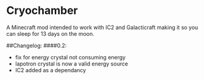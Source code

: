Cryochamber
===========

A Minecraft mod intended to work with IC2 and Galacticraft making it so you can sleep for 13 days on the moon.


##Changelog:
####0.2:
* fix for energy crystal not consuming energy
* lapotron crystal is now a valid energy source
* IC2 added as a dependancy
